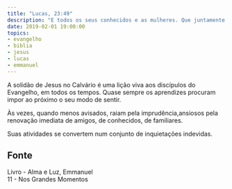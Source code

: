 ```yaml
---
title: "Lucas, 23:49"
description: "E todos os seus conhecidos e as mulheres. Que juntamente O haviam seguido desde a Galiléia, estavam de longe, vendo estas cousas."
date: 2019-02-01 19:00:00
topics: 
- evangelho
- biblia
- jesus
- lucas
- emmanuel
---
```


A solidão de Jesus no Calvário é uma lição viva aos discípulos do Evangelho, em
todos os tempos. Quase sempre os aprendizes procuram impor ao próximo o seu modo
de sentir.

Às vezes, quando menos avisados, raiam pela imprudência,ansiosos pela renovação
imediata de amigos, de conhecidos, de familiares.

Suas atividades se convertem num conjunto de inquietações indevidas.

## Fonte
Livro - Alma e Luz, Emmanuel  
11 - Nos Grandes Momentos
